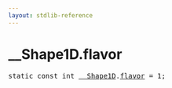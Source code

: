 ```yaml
---
layout: stdlib-reference
---
```


# __Shape1D.flavor

<pre>
<span class='code_keyword'>static</span> <span class='code_keyword'>const</span> <span class="code_keyword">int</span> <a href="/stdlib-reference/types/Shape1D/index" class="code_type">__Shape1D</a>.<a href="/stdlib-reference/types/Shape1D/flavor">flavor</a> = 1;
</pre>


